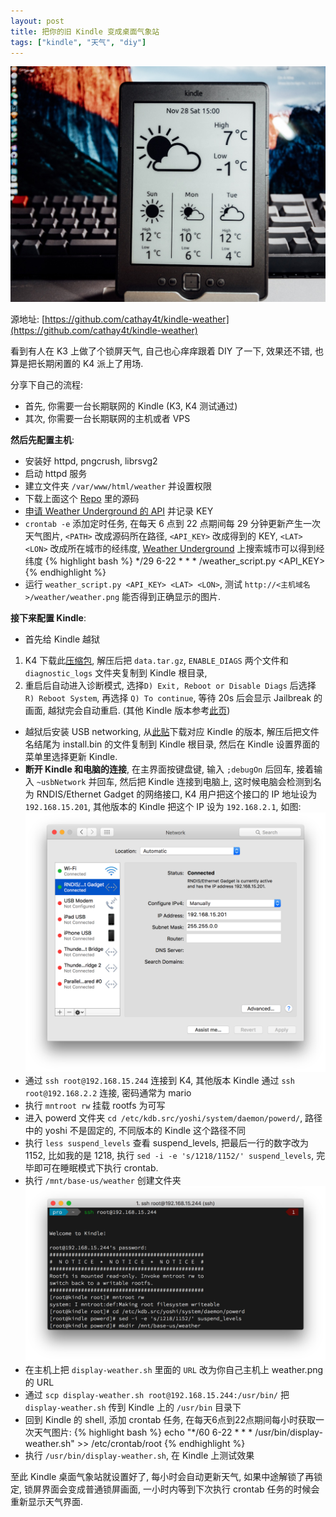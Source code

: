 ```yaml
---
layout: post
title: 把你的旧 Kindle 变成桌面气象站
tags: ["kindle", "天气", "diy"]
---
```


![](/resources/kindle.jpg)  

源地址: [https://github.com/cathay4t/kindle-weather](https://github.com/cathay4t/kindle-weather)

看到有人在 K3 上做了个锁屏天气, 自己也心痒痒跟着 DIY 了一下, 效果还不错, 也算是把长期闲置的 K4 派上了用场.

分享下自己的流程:

* 首先, 你需要一台长期联网的 Kindle (K3, K4 测试通过)
* 其次, 你需要一台长期联网的主机或者 VPS

__然后先配置主机__:

* 安装好 httpd, pngcrush, librsvg2
* 启动 httpd 服务
* 建立文件夹 `/var/www/html/weather` 并设置权限
* 下载上面这个 [Repo](https://github.com/cathay4t/kindle-weather) 里的源码
* [申请 Weather Underground 的 API](http://www.wunderground.com/weather/api/d/login.html) 并记录 KEY
* `crontab -e` 添加定时任务, 在每天 6 点到 22 点期间每 29 分钟更新产生一次天气图片, `<PATH>` 改成源码所在路径, `<API_KEY>` 改成得到的 KEY, `<LAT> <LON>` 改成所在城市的经纬度, [Weather Underground](http://wunderground.com) 上搜索城市可以得到经纬度
{% highlight bash %}
*/29 6-22 * * * <PATH>/weather_script.py <API_KEY> <LAT> <LON>
{% endhighlight %}
* 运行 `weather_script.py <API_KEY> <LAT> <LON>`, 测试 `http://<主机域名>/weather/weather.png` 能否得到正确显示的图片.

__接下来配置 Kindle__:

* 首先给 Kindle 越狱
1. K4 下载此[压缩包](http://www.mobileread.com/forums/attachment.php?attachmentid=141180&d=1439936080), 
解压后把 `data.tar.gz`, `ENABLE_DIAGS` 两个文件和 `diagnostic_logs` 文件夹复制到 Kindle 根目录,
2. 重启后自动进入诊断模式, 选择`D) Exit, Reboot or Disable Diags` 后选择 `R) Reboot System`, 再选择 `Q) To continue`, 等待 20s 后会显示 Jailbreak 的画面, 越狱完会自动重启. (其他 Kindle 版本参考[此页](http://www.mobileread.com/forums/showthread.php?t=88004))
* 越狱后安装 USB networking, 从[此贴](http://www.mobileread.com/forums/showthread.php?t=88004)下载对应 Kindle 的版本, 解压后把文件名结尾为 install.bin 的文件复制到 Kindle 根目录, 然后在 Kindle 设置界面的菜单里选择更新 Kindle.
* __断开 Kindle 和电脑的连接__, 在主界面按键盘键, 输入 `;debugOn` 后回车, 接着输入 `~usbNetwork` 并回车, 然后把 Kindle 连接到电脑上, 这时候电脑会检测到名为 RNDIS/Ethernet Gadget 的网络接口, K4 用户把这个接口的 IP 地址设为 `192.168.15.201`, 其他版本的 Kindle 把这个 IP 设为 `192.168.2.1`,  如图:
![](/resources/interface.png)
* 通过 `ssh root@192.168.15.244` 连接到 K4, 其他版本 Kindle 通过 `ssh root@192.168.2.2` 连接, 密码通常为 mario
* 执行 `mntroot rw` 挂载 rootfs 为可写
* 进入 powerd 文件夹 `cd /etc/kdb.src/yoshi/system/daemon/powerd/`, 路径中的 yoshi 不是固定的, 不同版本的 Kindle 这个路径不同
* 执行 `less suspend_levels` 查看 suspend_levels, 把最后一行的数字改为 1152, 比如我的是 1218, 执行 `sed -i -e 's/1218/1152/' suspend_levels`, 完毕即可在睡眠模式下执行 crontab.
* 执行 `/mnt/base-us/weather` 创建文件夹
![](/resources/ssh.png)
* 在主机上把 `display-weather.sh` 里面的 `URL` 改为你自己主机上 weather.png 的 URL
* 通过 `scp display-weather.sh root@192.168.15.244:/usr/bin/` 把 `display-weather.sh` 传到 Kindle 上的 `/usr/bin` 目录下
* 回到 Kindle 的 shell, 添加 crontab 任务, 在每天6点到22点期间每小时获取一次天气图片:
{% highlight bash %}
echo "*/60 6-22 * * * /usr/bin/display-weather.sh" >> /etc/crontab/root
{% endhighlight %}
* 执行 `/usr/bin/display-weather.sh`, 在 Kindle 上测试效果

至此 Kindle 桌面气象站就设置好了, 每小时会自动更新天气, 如果中途解锁了再锁定, 锁屏界面会变成普通锁屏画面, 一小时内等到下次执行 crontab 任务的时候会重新显示天气界面.
